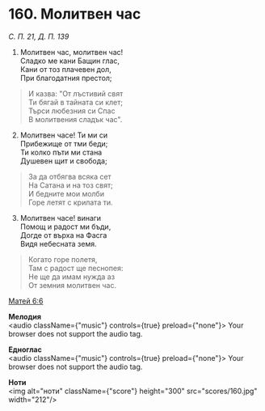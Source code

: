 # 160. Молитвен час

_С. П. 21, Д. П. 139_

1. Молитвен час, молитвен час!  
Сладко ме кани Бащин глас,  
Кани от тоз плачевен дол,  
При благодатния престол;  

> И казва: "От лъстивий свят  
> Ти бягай в тайната си клет;  
> Търси любезния си Спас  
> В молитвения сладък час".  

2. Молитвен часе! Ти ми си  
Прибежище от тми беди;  
Ти колко пъти ми стана  
Душевен щит и свобода;  

> За да отбягва всяка сет  
> На Сатана и на тоз свят;  
> И бедните мои молби  
> Горе летят с крилата ти.  

3. Молитвен часе! винаги  
Помощ и радост ми бъди,  
Догде от върха на Фасга  
Видя небесната земя.  

> Когато горе полетя,  
> Там с радост ще песнопея:  
> Не ще да имам нужда аз  
> От земния молитвен час.

[Матей 6:6](http://biblia.bg/index.php?k=40&g=6&s=6)

**Мелодия**  
<audio className={"music"} controls={true} preload={"none"}>
    <source src="mp3/160.mp3" type="audio/mpeg"/>
    Your browser does not support the audio tag.
</audio>

**Едноглас**  
<audio className={"music"} controls={true} preload={"none"}>
    <source src="transp/160.mp3" type="audio/mpeg"/>
    Your browser does not support the audio tag.
</audio>

**Ноти**  
<img alt="ноти" className={"score"} height="300" src="scores/160.jpg" width="212"/>
